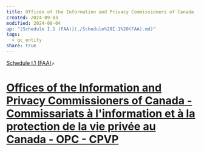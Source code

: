 ```yaml
---
title: Offices of the Information and Privacy Commissioners of Canada - Commissariats à l'information et à la protection de la vie privée au Canada - OPC - CPVP
created: 2024-09-03
modified: 2024-09-04
up: "[Schedule I.1 (FAA)](./Schedule%20I.1%20(FAA).md)"
tags:
  - gc_entity
share: true
---
```

[Schedule I.1 (FAA)](./Schedule%20I.1%20(FAA).md)⤴️
# [Offices of the Information and Privacy Commissioners of Canada - Commissariats à l'information et à la protection de la vie privée au Canada - OPC - CPVP](Offices%20of%20the%20Information%20and%20Privacy%20Commissioners%20of%20Canada%20-%20Commissariats%20%C3%A0%20l'information%20et%20%C3%A0%20la%20protection%20de%20la%20vie%20priv%C3%A9e%20au%20Canada%20-%20OPC%20-%20CPVP.md)

